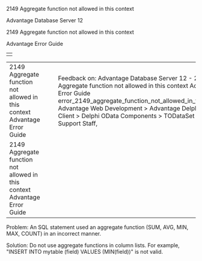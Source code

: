 2149 Aggregate function not allowed in this context




Advantage Database Server 12  

2149 Aggregate function not allowed in this context

Advantage Error Guide

|  |
| --- |
|  |

|  |  |  |  |  |
| --- | --- | --- | --- | --- |
| 2149 Aggregate function not allowed in this context  Advantage Error Guide |  |  | Feedback on: Advantage Database Server 12 - 2149 Aggregate function not allowed in this context Advantage Error Guide error\_2149\_aggregate\_function\_not\_allowed\_in\_this\_context Advantage Web Development > Advantage Delphi OData Client > Delphi OData Components > TODataSet / Dear Support Staff, |  |
| 2149 Aggregate function not allowed in this context  Advantage Error Guide |  |  |  |  |

Problem: An SQL statement used an aggregate function (SUM, AVG, MIN, MAX, COUNT) in an incorrect manner.

Solution: Do not use aggregate functions in column lists. For example, "INSERT INTO mytable (field) VALUES (MIN(field))" is not valid.